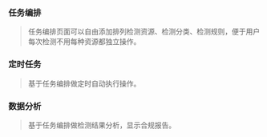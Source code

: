 ### 任务编排

> 任务编排页面可以自由添加排列检测资源、检测分类、检测规则，便于用户每次检测不用每种资源都独立操作。

### 定时任务

> 基于任务编排做定时自动执行操作。

### 数据分析

> 基于任务编排做检测结果分析，显示合规报告。
